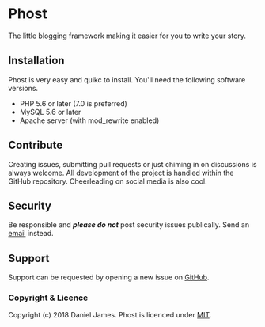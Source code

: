 # Phost

The little blogging framework making it easier for you to write your story.

## Installation

Phost is very easy and quikc to install. You'll need the following software versions.

- PHP 5.6 or later (7.0 is preferred)
- MySQL 5.6 or later
- Apache server (with mod_rewrite enabled)

## Contribute

Creating issues, submitting pull requests or just chiming in on discussions is always welcome. All development of the project is handled within the GitHub repository. Cheerleading on social media is also cool.

## Security

Be responsible and ***please do not*** post security issues publically. Send an [email](mailto:phostblog@icloud.com) instead.

## Support

Support can be requested by opening a new issue on [GitHub](https://github.com/danieltj27/Phost/issues).

### Copyright & Licence

Copyright (c) 2018 Daniel James. Phost is licenced under [MIT](https://github.com/danieltj27/Phost/blob/master/LICENCE.md).
